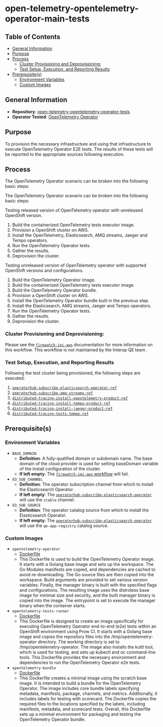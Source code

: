 # open-telemetry-opentelemetry-operator-main-tests<!-- omit from toc -->

## Table of Contents<!-- omit from toc -->
- [General Information](#general-information)
- [Purpose](#purpose)
- [Process](#process)
  - [Cluster Provisioning and Deprovisioning:](#cluster-provisioning-and-deprovisioning)
  - [Test Setup, Execution, and Reporting Results](#test-setup-execution-and-reporting-results)
- [Prerequisite(s)](#prerequisites)
  - [Environment Variables](#environment-variables)
  - [Custom Images](#custom-images)

## General Information

- **Repository**: [open-telemetry-opentelemetry-operator-tests](https://github.com/open-telemetry/opentelemetry-operator/blob/main/CONTRIBUTING.md#end-to-end-tests)
- **Operator Tested**: [OpenTelemetry Operator](https://github.com/open-telemetry/opentelemetry-operator)

## Purpose

To provision the necessary infrastructure and using that infrastructure to execute OpenTelemetry Operator E2E tests. The results of these tests will be reported to the appropriate sources following execution.

## Process

The OpenTelemetry Operator scenario can be broken into the following basic steps:

The OpenTelemetry Operator scenario can be broken into the following basic steps:

Testing released version of OpenTelemetry operator with unreleased OpenShift version.

1. Build the containerized OpenTelemetry tests executor image.
2. Provision a OpenShift cluster on AWS.
3. Install the OpenTelemetry, Elasticsearch, AMQ streams, Jaeger and Tempo operators.
4. Run the OpenTelemetry Operator tests.
5. Gather the results.
6. Deprovision the cluster.

Testing unreleased version of OpenTelemetry operator with supported OpenShift versions and configurations. 

1. Build the OpenTelemetry Operator image.
2. Build the containerized OpenTelemetry tests executor image.
3. Build the OpenTelemetry Operator bundle.
4. Provision a OpenShift cluster on AWS.
5. Install the OpenTelemetry Operator bundle built in the previous step.
6. Install the Elasticsearch, AMQ streams, Jaeger and Tempo operators.
7. Run the OpenTelemetry Operator tests.
8. Gather the results.
9. Deprovision the cluster. 

### Cluster Provisioning and Deprovisioning:

Please see the [`firewatch-ipi-aws`](https://steps.ci.openshift.org/workflow/firewatch-ipi-aws) documentation for more information on this workflow. This workflow is not maintained by the Interop QE team.

### Test Setup, Execution, and Reporting Results

Following the test cluster being provisioned, the following steps are executed:

1. [`operatorhub-subscribe-elasticsearch-operator-ref`](../../../step-registry/operatorhub/subscribe/elasticsearch-operator/README.md)
2. [`operatorhub-subscribe-amq-streams-ref`](../../../step-registry/operatorhub/subscribe/amq-streams/README.md)
3. [`distributed-tracing-install-opentelemetry-product-ref`](../../../step-registry/distributed-tracing/install/opentelemetry-product/README.md)
4. [`distributed-tracing-install-tempo-product-ref`](../../../step-registry/distributed-tracing/install/tempo-product/README.md)
5. [`distributed-tracing-install-jaeger-product-ref`](../../../step-registry/distributed-tracing/install/jaeger-product/README.md)
6. [`distributed-tracing-tests-tempo-ref`](../../../step-registry/distributed-tracing/tests/tempo/README.md)

## Prerequisite(s)

### Environment Variables

- `BASE_DOMAIN`
  - **Definition**: A fully-qualified domain or subdomain name. The base domain of the cloud provider is used for setting baseDomain variable of the install configuration of the cluster.
  - **If left empty**: The [`firewatch-ipi-aws` workflow](../../../step-registry/firewatch/ipi/aws/firewatch-ipi-aws-workflow.yaml) will fail.
- `EO_SUB_CHANNEL`
  - **Definition**: The operator subscription channel from which to install the Elasticsearch Operator.
  - **If left empty**: The [`operatorhub-subscribe-elasticsearch-operator`](../../../step-registry/operatorhub/subscribe/elasticsearch-operator/README.md) will use the `stable` channel.
- `EO_SUB_SOURCE`
  - **Definition**: The operator catalog source from which to install the Elasticsearch Operator.
  - **If left empty**: The [`operatorhub-subscribe-elasticsearch-operator`](../../../step-registry/operatorhub/subscribe/elasticsearch-operator/README.md) will use the `qe-app-registry` catalog source.


### Custom Images

- `opentelemetry-operator`
  - [Dockerfile](https://github.com/open-telemetry/opentelemetry-operator/blob/main/Dockerfile)
  - This Dockerfile is used to build the OpenTelemetry Operator image. It starts with a Golang base image and sets up the workspace. The Go Modules manifests are copied, and dependencies are cached to avoid re-downloading. The Go source files are then copied into the workspace. Build arguments are provided to set various version variables. Finally, the manager binary is built with the specified flags and configurations. The resulting image uses the distroless base image for minimal size and security, and the built manager binary is copied into the image. The entrypoint is set to execute the manager binary when the container starts.
- `opentelemetry-tests-runner`
  - [Dockerfile](https://github.com/open-telemetry/opentelemetry-operator/blob/main/Dockerfile)
  - This Dockerfile is designed to create an image specifically for executing OpenTelemetry Operator end-to-end (e2e) tests within an OpenShift environment using Prow CI. It starts with a Golang base image and copies the repository files into the /tmp/opentelemetry-operator directory. The working directory is set to /tmp/opentelemetry-operator. The image also installs the kuttl tool, which is used for testing, and sets up kubectl and oc command-line tools. This Dockerfile provides the necessary environment and dependencies to run the OpenTelemetry Operator e2e tests.
- `opentelemetry-bundle`
  - [Dockerfile](https://github.com/open-telemetry/opentelemetry-operator/blob/main/bundle.Dockerfile)
  - This Dockerfile creates a minimal image using the scratch base image. It is intended to build a bundle for the OpenTelemetry Operator. The image includes core bundle labels specifying metadata, manifests, package, channels, and metrics. Additionally, it includes labels for testing with scorecard. The Dockerfile copies the required files to the locations specified by the labels, including manifests, metadata, and scorecard tests. Overall, this Dockerfile sets up a minimal environment for packaging and testing the OpenTelemetry Operator bundle.
